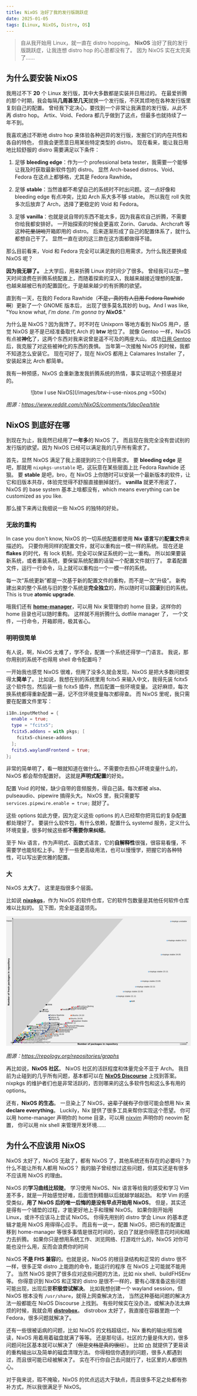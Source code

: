 ```yaml
---
title: NixOS 治好了我的发行版跳跃症
date: 2025-01-05
tags: [Linux, NixOS, Distro, OS]
---
```


> 自从我开始用 Linux，就一直在 distro hopping。
> **NixOS** 治好了我的发行版跳跃症，让我连想 distro hop 的心思都没有了。
> 因为 NixOS 实在太完美了……

<!-- more -->

## 为什么要安装 NixOS

我用过不下 **20** 个 Linux 发行版，其中大多数都是实装并日用过的。
在最爱折腾的那个时期，我会每隔**几周甚至几天**就换一个发行版，不厌其烦地在各种发行版里复刻自己的配置。
曾经我下定决心，要找到一个非常让我满意的发行版，从此不再 distro hop。
Artix、Void、Fedora 都几乎做到了这点，但最多也就持续了一年不到。

我喜欢通过不断地 distro hop 来体验各种迥异的发行版，发掘它们的内在共性和各自的特色，
但我会更愿意日用某些特定类型的 distro。
现在看来，能让我日用地比较舒服的 distro 需要满足以下条件：

1. 足够 **bleeding edge**：作为一个 professional beta tester，我需要一个能够让我及时获取最新软件包的 distro。
   显然 Arch-based distros、Void、Fedora 在这点上都够格，尤其是 Fedora Rawhide。

2. 足够 **stable**：当然谁都不希望自己的系统时不时出问题。这一点好像和 bleeding edge 有点冲突，比如 Arch 系大多不够 stable。
   所以我在 roll 失败多次后放弃了 Arch，选择了更稳定的 Void 和 Fedora。

3. 足够 **vanilla**：也就是说自带的东西不能太多，因为我喜欢自己折腾，不需要你给我都安排好。
   一开始探索的时候会更喜欢 Zorin、Garuda、Archcraft 等这种~~花里胡哨~~开箱即用的 distro。
   后来逐渐形成了自己的配置体系了，就什么都想自己干了。
   显然一直在说的这三款在这方面都做得不错。

那么目前看来，Void 和 Fedora 完全可以满足我的日用需求，为什么我还要换成 NixOS 呢？

**因为我无聊了。**
上大学后，用来折腾 Linux 的时间少了很多。
曾经我可以花一整天时间浪费在折腾系统配置上，而随着探索的深入，我越来越接近理想的配置，
也越来越被已有的配置固化，于是越来越少的有折腾的欲望。

直到有一天，在我的 Fedora Rawhide（~~不是，真的有人日用 Fedora Rawhide 啊~~）更新了一个 GNOME 版本后，
出现了很多莫名其妙的 bug。And I was like,
"You know what, _I'm done. I'm gonna try **NixOS**._"

为什么是 NixOS？因为我馋了。时不时在 Unixporn 等地方看到 NixOS 用户，感觉 NixOS 是不是已经准备取代 Arch 的 **btw** 地位了。
就像 Gentoo 一样，NixOS 有点被**神化**了，这两个东西对我来说曾是遥不可及的两座大山。
成功[日用 Gentoo](https://eden.is-a.dev/posts/Why-gentoo-so-popular) 后，我克服了对这些被神化的东西的畏惧。
当年第一次接触 NixOS 的时候，我都不知道怎么安装它。
现在可好了，现在 NixOS 都用上 Calamares Installer 了，安装起来比 Arch 都简单。

我有一种预感，NixOS 会重新激发我折腾系统的热情，事实证明这个预感是对的。

<div style="text-align:center;">

![btw I use NixOS](/images/btw-i-use-nixos.png =500x)

</div>

_图源：https://www.reddit.com/r/NixOS/comments/1dpc0ea/title_

## NixOS 到底好在哪

到现在为止，我竟然已经用了**一年多**的 NixOS 了。
而且现在我完全没有尝试别的发行版的欲望。因为 NixOS 已经可以满足我的几乎所有需求了。

首先，显然 NixOS 满足了我上面提到的三个日用需求。
要 **bleeding edge** 是吧，那就用 `nixpkgs-unstable` 吧，这玩意在某些层面上比 Fedora Rawhide 还狠。
要 **stable** 是吧，bro，在 NixOS 上你随时可以安装一个最新版本的软件，让它和旧版本共存，体验完觉得不舒服直接删掉就行。
**vanilla** 就更不用说了，NixOS 的 base system 基本上啥都没有，which means everything can be customized as you like.

那么接下来再让我细说一些 NixOS 的独特的好处。

### 无敌的重构

In case you don't know, NixOS 的一切系统配置都使用 **Nix 语言**写的**配置文件**来描述的。
只要你用同样的配置文件，就可以重构出一模一样的系统。
现在还是 **flakes** 的时代，有 lock 机制，完全可以保证系统的一比一重构。
所以如果要装新系统，或者重装系统，要保留系统配置的话留一个配置文件就行了。
拿着配置文件，运行一行命令，马上就可以重构出一个一模一样的系统。

每一次“系统更新”都是一次基于新的配置文件的重构，而不是一次“升级”。
新构建出来的整个系统与旧的整个系统是**完全独立**的，所以随时可以**回滚**到旧的系统。
This is true **atomic upgrade**.

哦我们还有 [**home-manager**](https://github.com/nix-community/home-manager)，可以用 Nix 来管理你的 home 目录，这样你的 home 目录也可以随时重构。
这样就不用折腾什么 dotfile manager 了，
一个文件，一行命令，开箱即用，极其省心。

### 明明很简单

有人说，啊，NixOS 太难了，学不会，配置一个系统还得学一门语言。
我说，那你用别的系统不也得用 shell 命令配置吗？

一开始我也感觉 NixOS 很难，但用了没多久就会发现，NixOS 是把大多数问题变得太**简单**了。
比如说，我想在别的系统里用 fcitx5 来输入中文，我得先装 fcitx5 这个软件包，然后装一些 fcitx5 插件，然后配置一些环境变量。
这好麻烦，每次换系统都得重新配置一遍，记不住环境变量每次都得查。
而 NixOS 里呢，我只需要在配置文件里写：

```nix
i18n.inputMethod = {
  enable = true;
  type = "fcitx5";
  fcitx5.addons = with pkgs; [
    fcitx5-chinese-addons
  ];
  fcitx5.waylandFrontend = true;
};
```

非常的简单明了，看一眼就知道在做什么。不需要你去担心环境变量什么的，NixOS 都会帮你配置好。
这就是**声明式配置**的好处。

配置 Void 的时候，缺少自带的音频服务，得自己装。每次都被 alsa、pulseaudio、pipewire 搞得头大。
NixOS 里，我只需要写 `services.pipewire.enable = true;` 就好了。

这些 options 如此方便，因为定义这些 options 的人已经帮你把背后的复杂配置都处理好了。
要装什么软件包，有什么依赖，配置什么 systemd 服务，定义什么环境变量，很多时候这些都**不需要你来纠结**。

至于 Nix 语言，作为声明式、函数式语言，它的**自解释性**很强，很容易看懂，不需要学也能轻松上手。
至于一些更高级用法，也可以慢慢学，把握它的各种特性，可以写出更优雅的配置。

### 大

NixOS 太**大**了。
这里是指很多个层面。

比如说 [**nixpkgs**](https://github.com/NixOS/nixpkgs)，作为 NixOS 的软件仓库，它的软件包数量是其他任何软件仓库难以比拟的。
见下图，完全是遥遥领先。

<div style="text-align:center;">

![repology graph](/images/repology-graph.png)

</div>

_图源：https://repology.org/repositories/graphs_

再比如说，**NixOS 社区**。
NixOS 社区的活跃程度和体量完全不亚于 Arch。
我目前为止碰到的几乎所有问题，基本都可以在 [**NixOS Discourse**](https://discourse.nixos.org) 上找到答案。
nixpkgs 的维护者们也是非常活跃的，否则哪来的这么多软件包和这么多有用的 options。

还有，**NixOS 的生态**。
一旦染上了 NixOS，~~这辈子就有了~~你很可能会想用 Nix 来 **declare everything**。
Luckily，Nix 提供了很多工具来帮你实现这个愿望。
你可以用 home-manager 声明你的 home 目录，可以用 [nixvim](https://github.com/nix-community/nixvim) 声明你的 neovim 配置，
你可以用 nix shell 来管理开发环境……

## 为什么不应该用 NixOS

NixOS 太好了，NixOS 无敌了，都有 NixOS 了，其他系统还有存在的必要吗？为什么不能让所有人都用 NixOS？
我的脑子曾经想过这些问题，但其实还是有很多不应该用 NixOS 的理由。

NixOS 的**学习曲线比较陡**。
学习使用 NixOS、Nix 语言等给我的感受和学习 Vim 差不多，就是一开始感觉好难，后面悟到精髓以后就越学越起劲。
和学 Vim 的感受类似，**用了 NixOS 后的唯一后悔的是没有早点开始用 NixOS**。
但是，其实还是得有一个铺垫的过程，才能更好地上手和理解 NixOS。
如果你刚开始用 Linux，或许不应该马上尝试 NixOS。
你得先用别的 distro 学会 Linux 的基本逻辑才能用 NixOS 用得得心应手。
而且有一说一，配置 NixOS，把已有的配置迁移到 home-manager 等很多事情是很花时间的，说白了就是你得愿意花时间和精力去折腾。
如果你只是想用系统工作、浏览网络、打游戏什么的，NixOS 对你可能也没什么用，反而会浪费你的时间

NixOS **不是 FHS 兼容**的。也就是说，NixOS 的根目录结构和正常的 distro 很不一样，很多正常 distro 上能跑的命令，能运行的程序
在 NixOS 上可能就不能用了。
当然 NixOS 提供了很多应对这些问题的方法，比如 nix shell、buildFHSEnv 等。
你得意识到 NixOS 和正常的 distro 是很不一样的，要有心理准备这些问题可能出现，出现后要**积极尝试解决**。
比如我想创建一个 wayland session，但 NixOS 根本没有 `/usr/share`，就得上网查解决方法，
当然这种基础问题的解决方法一般都能在 NixOS Discourse 上找到。
有些时候实在没办法，或解决办法太麻烦的时候，我就会用 [**distrobox**](https://distrobox.it)。
distrobox 太好了，我直接在容器里跑一个 Fedora，很多问题就解决了。

还有一些很被诟病的问题，比如 NixOS 的文档超级烂，Nix 重构的输出相当难读，NixOS 用着用着磁盘就满了等等。
还是那句话，社区的力量是伟大的，很多问题问社区基本就可以解决了（~~但是文档是真的很烂~~）。
比如 [nh](https://github.com/viperML/nh) 就提供了更易读的重构输出以及简单的磁盘清理方法。
你得相信你遇到的问题，很多人都遇到过，而且很可能已经被解决了。
实在不行你自己去问就行了，社区里的人都很热心。

对于我来说，瑕不掩瑜，NixOS 的优点远远大于缺点，而且很多不足之处都有弥补方式，所以我很满足于 NixOS。
